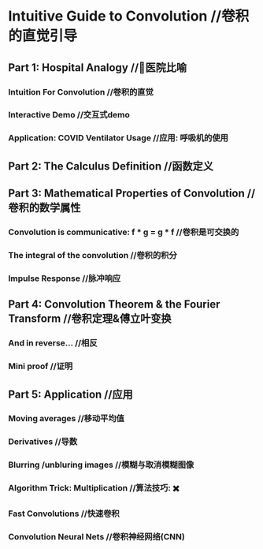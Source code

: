 #   Intuitive Guide to Convolution //卷积的直觉引导
##  Part 1: Hospital Analogy //🏥医院比喻
### Intuition For Convolution //卷积的直觉
### Interactive Demo //交互式demo
### Application: COVID Ventilator Usage //应用: 呼吸机的使用

##  Part 2: The Calculus Definition  //函数定义


##  Part 3: Mathematical Properties of Convolution //卷积的数学属性
### Convolution is communicative: f * g = g * f //卷积是可交换的
### The integral of the convolution //卷积的积分
### Impulse Response  //脉冲响应

##  Part 4: Convolution Theorem & the Fourier Transform //卷积定理&傅立叶变换
### And in reverse... //相反
### Mini proof  //证明

##  Part 5: Application //应用
### Moving averages //移动平均值
### Derivatives //导数
### Blurring /unbluring images //模糊与取消模糊图像
### Algorithm Trick: Multiplication //算法技巧: ✖️
### Fast Convolutions //快速卷积
### Convolution Neural Nets //卷积神经网络(CNN)
### 
